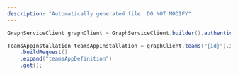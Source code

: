```yaml
---
description: "Automatically generated file. DO NOT MODIFY"
---
```

<!-- markdownlint-disable MD041 -->

```java
GraphServiceClient graphClient = GraphServiceClient.builder().authenticationProvider( authProvider ).buildClient();

TeamsAppInstallation teamsAppInstallation = graphClient.teams("{id}").installedApps("{id}")
    .buildRequest()
    .expand("teamsAppDefinition")
    .get();
```
